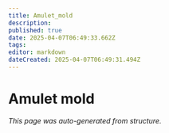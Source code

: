 ```yaml
---
title: Amulet_mold
description: 
published: true
date: 2025-04-07T06:49:33.662Z
tags: 
editor: markdown
dateCreated: 2025-04-07T06:49:31.494Z
---
```


# Amulet mold

*This page was auto-generated from structure.*